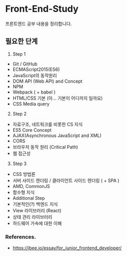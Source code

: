 # Front-End-Study
프론트엔드 공부 내용을 정리합니다.

## 필요한 단계 

 1. Step 1

 * Git / GitHub
 * ECMAScript2015(ES6)
 * JavaScript의 동작원리
 * DOM API (Web API) and Concept
 * NPM
 * Webpack ( + babel )
 * HTML/CSS 기본 (아… 기본이 어디까지 일까요)
 * CSS Media query

 2. Step 2
 
 * 자료구조, 네트워크를 비롯한 CS 지식
 * ES5 Core Concept
 * AJAX(Asynchronous JavaScript and XML)
 * CORS
 * 브라우저 동작 원리 (Critical Path)
 * 웹 접근성

3. Step 3
 * CSS 방법론
 * 서버 사이드 렌더링 / 클라이언트 사이드 렌더링 ( + SPA )
 * AMD, CommonJS
 * 함수형 지식
 * Additional Step
 * 기본적인(?) 백엔드 지식
 * View 라이브러리 (React)
 * 상태 관리 라이브러리
 * 하드웨어 가속에 대한 이해

### References.
 * https://jbee.io/essay/for_junior_frontend_developer/
 

